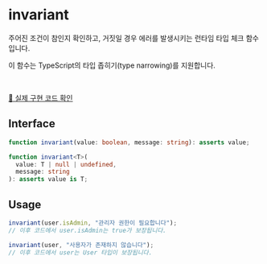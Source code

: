 # invariant

주어진 조건이 참인지 확인하고, 거짓일 경우 에러를 발생시키는 런타임 타입 체크 함수입니다.

이 함수는 TypeScript의 타입 좁히기(type narrowing)를 지원합니다.

<br />

[🔗 실제 구현 코드 확인](https://github.com/modern-agile-team/modern-kit/blob/main/packages/utils/src/common/invariant/index.ts)

## Interface
```ts title="typescript"
function invariant(value: boolean, message: string): asserts value;

function invariant<T>(
  value: T | null | undefined,
  message: string
): asserts value is T;
```

## Usage
```ts title="typescript"
invariant(user.isAdmin, "관리자 권한이 필요합니다");
// 이후 코드에서 user.isAdmin는 true가 보장됩니다.
```
```ts title="typescript"
invariant(user, "사용자가 존재하지 않습니다");
// 이후 코드에서 user는 User 타입이 보장됩니다.
```

